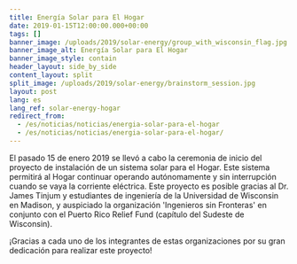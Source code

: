 ```yaml
---
title: Energía Solar para El Hogar
date: 2019-01-15T12:00:00.000+00:00
tags: []
banner_image: /uploads/2019/solar-energy/group_with_wisconsin_flag.jpg
banner_image_alt: Energía Solar para El Hogar
banner_image_style: contain
header_layout: side_by_side
content_layout: split
split_image: /uploads/2019/solar-energy/brainstorm_session.jpg
layout: post
lang: es
lang_ref: solar-energy-hogar
redirect_from:
  - /es/noticias/noticias/energia-solar-para-el-hogar
  - /es/noticias/noticias/energia-solar-para-el-hogar/
---
```

El pasado 15 de enero 2019 se llevó a cabo la ceremonia de inicio del proyecto de instalación de un sistema solar para el Hogar. Este sistema permitirá al Hogar continuar operando autónomamente y sin interrupción cuando se vaya la corriente eléctrica. Este proyecto es posible gracias al Dr. James Tinjum y estudiantes de ingeniería de la Universidad de Wisconsin en Madison, y auspiciado la organización 'Ingenieros sin Fronteras' en conjunto con el Puerto Rico Relief Fund (capítulo del Sudeste de Wisconsin).

¡Gracias a cada uno de los integrantes de estas organizaciones por su gran dedicación para realizar este proyecto!
